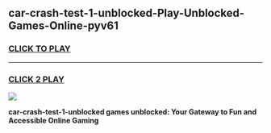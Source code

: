 
## car-crash-test-1-unblocked-Play-Unblocked-Games-Online-pyv61
<h3>
<a href="https://premium76.site?title=car-crash-test-1-unblocked&ref=25A">CLICK TO PLAY</a></h3>
<hr>

<h3>
<a href="https://premium76.site?title=car-crash-test-1-unblocked&ref=25A">CLICK 2 PLAY</a>
  
</h3>

<a href="https://premium76.site?title=car-crash-test-1-unblocked&ref=25A"><img src="https://clearcache.store/games.png"></a>


**car-crash-test-1-unblocked games unblocked: Your Gateway to Fun and Accessible Online Gaming**

